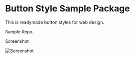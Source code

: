 # Button Style Sample Package

This is readymade button styles for web design.

Sample Repo.

Screenshot

![Screenshot](https://raw.github.com/nyanlynnhtut/btns/master/img/sample.png)

